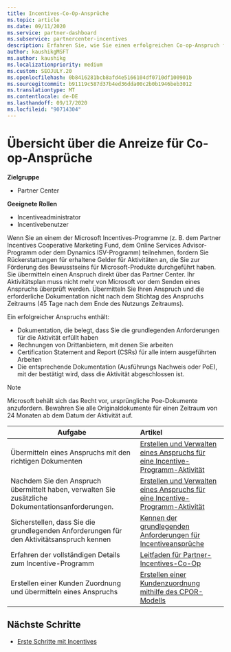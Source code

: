 ```yaml
---
title: Incentives-Co-Op-Ansprüche
ms.topic: article
ms.date: 09/11/2020
ms.service: partner-dashboard
ms.subservice: partnercenter-incentives
description: Erfahren Sie, wie Sie einen erfolgreichen Co-op-Anspruch für ihre Anreize übermitteln, indem Sie die richtige Dokumentation, Rechnungen, Anweisungen und den Ausführungs Nachweis organisieren.
author: kaushikgMSFT
ms.author: kaushikg
ms.localizationpriority: medium
ms.custom: SEOJULY.20
ms.openlocfilehash: 0b8416281bcb8afd4e5166104df0710df100901b
ms.sourcegitcommit: b91119c587d37b4ed36dda00c2b0b1946beb3012
ms.translationtype: MT
ms.contentlocale: de-DE
ms.lasthandoff: 09/17/2020
ms.locfileid: "90714304"
---
```

# <a name="overview-of-incentives-co-op-claims"></a>Übersicht über die Anreize für Co-op-Ansprüche

**Zielgruppe**

- Partner Center

**Geeignete Rollen**

- Incentiveadministrator
- Incentivebenutzer

Wenn Sie an einem der Microsoft Incentives-Programme (z. B. dem Partner Incentives Cooperative Marketing Fund, dem Online Services Advisor-Programm oder dem Dynamics ISV-Programm) teilnehmen, fordern Sie Rückerstattungen für erhaltene Gelder für Aktivitäten an, die Sie zur Förderung des Bewusstseins für Microsoft-Produkte durchgeführt haben. Sie übermitteln einen Anspruch direkt über das Partner Center. Ihr Aktivitätsplan muss nicht mehr von Microsoft vor dem Senden eines Anspruchs überprüft werden. Übermitteln Sie Ihren Anspruch und die erforderliche Dokumentation nicht nach dem Stichtag des Anspruchs Zeitraums (45 Tage nach dem Ende des Nutzungs Zeitraums).

Ein erfolgreicher Anspruchs enthält:

- Dokumentation, die belegt, dass Sie die grundlegenden Anforderungen für die Aktivität erfüllt haben
- Rechnungen von Drittanbietern, mit denen Sie arbeiten
- Certification Statement and Report (CSRs) für alle intern ausgeführten Arbeiten
- Die entsprechende Dokumentation (Ausführungs Nachweis oder PoE), mit der bestätigt wird, dass die Aktivität abgeschlossen ist. 

>[!NOTE]
>Microsoft behält sich das Recht vor, ursprüngliche Poe-Dokumente anzufordern. Bewahren Sie alle Originaldokumente für einen Zeitraum von 24 Monaten ab dem Datum der Aktivität auf. 

|**Aufgabe**   |**Artikel**   |
|-----------------|:--------------------------------------|
|Übermitteln eines Anspruchs mit den richtigen Dokumenten|[Erstellen und Verwalten eines Anspruchs für eine Incentive-Programm-Aktivität](create-incentives-claims.md)|
|Nachdem Sie den Anspruch übermittelt haben, verwalten Sie zusätzliche Dokumentationsanforderungen.|[Erstellen und Verwalten eines Anspruchs für eine Incentive-Programm-Aktivität](create-incentives-claims.md)  |
|Sicherstellen, dass Sie die grundlegenden Anforderungen für den Aktivitätsanspruch kennen|[Kennen der grundlegenden Anforderungen für Incentiveansprüche](core-requirements.md)   |
|Erfahren der vollständigen Details zum Incentive-Programm|[Leitfaden für Partner-Incentives-Co-Op](https://assets.microsoft.com/coop-guidebook.pdf)
|Erstellen einer Kunden Zuordnung und übermitteln eines Anspruchs |[Erstellen einer Kundenzuordnung mithilfe des CPOR-Modells](submit-osa-claim.md)|

## <a name="next-steps"></a>Nächste Schritte

- [Erste Schritte mit Incentives](incentives-get-started-intro.md)
